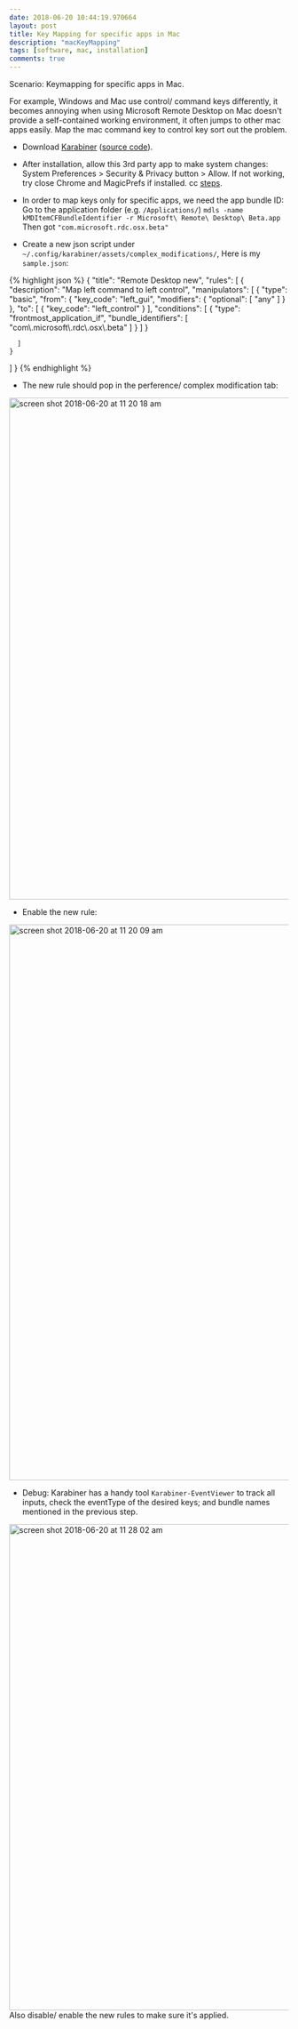 ```yaml
---
date: 2018-06-20 10:44:19.970664
layout: post
title: Key Mapping for specific apps in Mac
description: "macKeyMapping"
tags: [software, mac, installation]
comments: true
---
```

Scenario: Keymapping for specific apps in Mac. 


For example, Windows and Mac use control/ command keys differently, it becomes annoying when using Microsoft Remote Desktop on Mac doesn't provide a self-contained working environment, it often jumps to other mac apps easily. Map the mac command key to control key sort out the problem.

* Download [Karabiner](https://pqrs.org/osx/karabiner/) ([source code](https://github.com/tekezo/Karabiner-Elements)).

<!--excerpt-->
* After installation, allow this 3rd party app to make system changes: System Preferences > Security & Privacy button > Allow. If not working, try close Chrome and MagicPrefs if installed. cc [steps](https://pqrs.org/osx/karabiner/document.html).

* In order to map keys only for specific apps, we need the app bundle ID: Go to the application folder (e.g. `/Applications/`)
`mdls -name kMDItemCFBundleIdentifier -r Microsoft\ Remote\ Desktop\ Beta.app`
Then got `"com.microsoft.rdc.osx.beta"`

* Create a new json script under `~/.config/karabiner/assets/complex_modifications/`,
Here is my `sample.json`:

{% highlight json %}
{
  "title": "Remote Desktop new",
  "rules": [
    {
      "description": "Map left command to left control",
      "manipulators": [
        {
          "type": "basic",
          "from": {
            "key_code": "left_gui",
            "modifiers": {
              "optional": [
                "any"
              ]
            }
          },
          "to": [
            {
              "key_code": "left_control"
            }
          ],
          "conditions": [
            {
              "type": "frontmost_application_if",
              "bundle_identifiers": [
                "com\\.microsoft\\.rdc\\.osx\\.beta"
              ]
            }
          ]
        }
        
      ]
    }
  ]
}
{% endhighlight %}

* The new rule should pop in the perference/ complex modification tab:
<img width="903" alt="screen shot 2018-06-20 at 11 20 18 am" src="https://user-images.githubusercontent.com/5177427/41668044-78237de8-747c-11e8-8ba0-5e56a3970214.png">

* Enable the new rule:
<img width="1000" alt="screen shot 2018-06-20 at 11 20 09 am" src="https://user-images.githubusercontent.com/5177427/41668052-7a23feec-747c-11e8-85ad-6a9673df93f4.png">

* Debug: Karabiner has a handy tool `Karabiner-EventViewer` to track all inputs, check the eventType of the desired keys; and bundle names mentioned in the previous step.
<img width="875" alt="screen shot 2018-06-20 at 11 28 02 am" src="https://user-images.githubusercontent.com/5177427/41668293-0b494eb8-747d-11e8-99a4-fb613f546eb7.png">
Also disable/ enable the new rules to make sure it's applied.